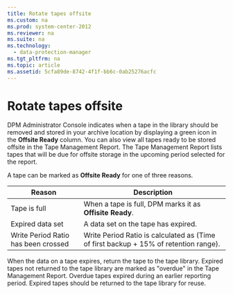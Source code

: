```yaml
---
title: Rotate tapes offsite
ms.custom: na
ms.prod: system-center-2012
ms.reviewer: na
ms.suite: na
ms.technology: 
  - data-protection-manager
ms.tgt_pltfrm: na
ms.topic: article
ms.assetid: 5cfa89de-8742-4f1f-bb6c-0ab25276acfc
---
```

# Rotate tapes offsite
DPM Administrator Console indicates when a tape in the library should be removed and stored in your archive location by displaying a green icon in the **Offsite Ready** column. You can also view all tapes ready to be stored offsite in the Tape Management Report. The Tape Management Report lists tapes that will be due for offsite storage in the upcoming period selected for the report.

A tape can be marked as **Offsite Ready** for one of three reasons.

|Reason|Description|
|----------|---------------|
|Tape is full|When a tape is full, DPM marks it as **Offisite Ready**.|
|Expired data set|A data set on the tape has expired.|
|Write Period Ratio has been crossed|Write Period Ratio is calculated as \(Time of first backup \+ 15% of retention range\).|

When the data on a tape expires, return the tape to the tape library. Expired tapes not returned to the tape library are marked as "overdue" in the Tape Management Report. Overdue tapes expired during an earlier reporting period. Expired tapes should be returned to the tape library for reuse.


